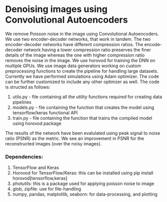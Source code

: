 # Denoising images using Convolutional Autoencoders
  We remove Poisson noise in the image using Convolutional Autoencoders. We use two encoder-decoder networks, that work in tandem.
  The two encoder-decoder networks have different compression ratios. The encode-decoder network having a lower compression ratio preserves
  the finer details of the image whereas the one with higher compression ratio removes the noise in the image. 
  We use horovod for training the DNN on multiple GPUs. We use image data generators working on custom preprocessing functions to create 
  the pipeline for handling large datasets. Currently we have performed simulations using Adam optimizer. The code can be further customized
  to include any other optimzer as well. 
  The code is structed as follows:
  1. utils.py - file containing all the utility functions required for creating data pipelines
  2. models.py - file containing the function that creates the model using tensorflow/keras functional API
  3. train.py - file containing the function that trains the compiled model using horovod package
  
  The results of the network have been evalulated using peak signal to noise ratio (PSNR) as the metric. We see an improvement in PSNR for the reconstructed images (over the noisy images).

### Dependencies:
1. TensorFlow and Keras 
2. Horovod for TensorFlow/Keras:
   this can be installed using pip install horovod[tensorflow,keras]
3. photutils:
   this is a package used for applying poisson noise to image
4. glob, zipfile:
   use for file-handling
5. numpy, pandas, matplotlib, seaborn:
   for data-processing, and plotting

